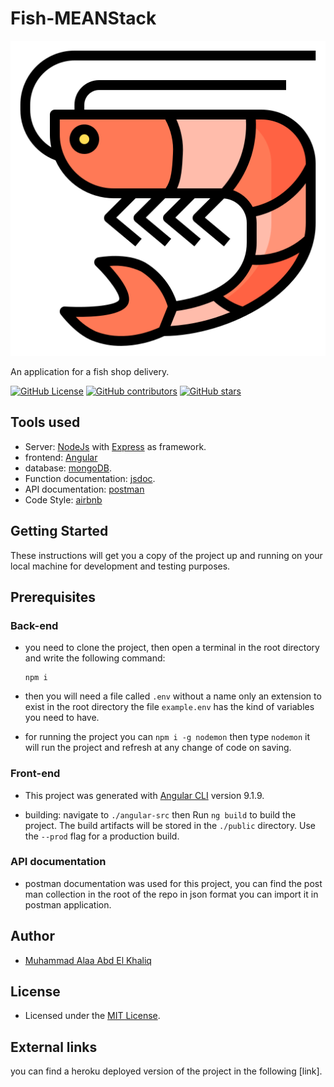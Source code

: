 # Fish-MEANStack

![logo](./angular/src/favicon.ico)

An application for a fish shop delivery.

[![GitHub License](https://img.shields.io/github/license/Etshawy1/ToDoApp-MEANStack?style=plastic)](https://img.shields.io/github/license/Etshawy1/ToDoApp-MEANStack?style=plastic)
[![GitHub contributors](https://img.shields.io/github/contributors/Etshawy1/ToDoApp-MEANStack?style=plastic)](https://img.shields.io/github/contributors/Etshawy1/ToDoApp-MEANStack?style=plastic)
[![GitHub stars](https://img.shields.io/github/stars/Etshawy1/ToDoApp-MEANStack?style=plastic)](https://github.com/Etshawy1/ToDoApp-MEANStack/stargazers?style=plastic)

## Tools used

- Server: [NodeJs](https://nodejs.org/en/download/) with [Express](https://expressjs.com/) as framework.
- frontend: [Angular](https://angular.io/)
- database: [mongoDB](https://www.mongodb.com/).
- Function documentation: [jsdoc](https://jsdoc.app/).
- API documentation: [postman](https://documenter.getpostman.com/view/10629897/SzzoZFE8)
- Code Style: [airbnb](https://github.com/airbnb/javascript)

## Getting Started

These instructions will get you a copy of the project up and running on your local machine for development and testing purposes.

## Prerequisites

### Back-end

- you need to clone the project, then open a terminal in the root directory and write the following command:

      npm i

- then you will need a file called `.env` without a name only an extension to exist in the root directory the file `example.env` has the kind of variables you need to have.

- for running the project you can `npm i -g nodemon` then type `nodemon` it will run the project and refresh at any change of code on saving.

### Front-end

- This project was generated with [Angular CLI](https://github.com/angular/angular-cli) version 9.1.9.

- building: navigate to `./angular-src` then Run `ng build` to build the project. The build artifacts will be stored in the `./public` directory. Use the `--prod` flag for a production build.

### API documentation

- postman documentation was used for this project, you can find the post man collection in the root of the repo in json format you can import it in postman application.

## Author

- [Muhammad Alaa Abd El Khaliq](https://github.com/MuhammeedAlaa)

## License

- Licensed under the [MIT License](./License).

## External links

you can find a heroku deployed version of the project in the following [link].
